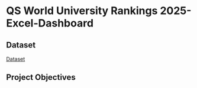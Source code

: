 # QS World University Rankings 2025-Excel-Dashboard
## Dataset  
 <a href="https://github.com/rakhimathur791/Data-Analysis-Dashboard-QS-World-University-Rankings-2025-/blob/main/QS%20World%20University%20Rankings%202025%20(Top%20global%20universities).xlsx">Dataset</a>  
 ## Project Objectives 
